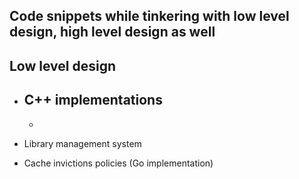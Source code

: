 ## Code snippets while tinkering with low level design, high level design as well


## Low level design
- C++ implementations
	- 
	- 

- Library management system
- Cache invictions policies (Go implementation)



